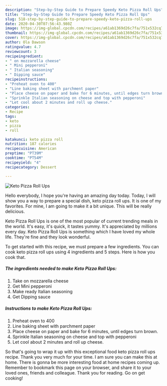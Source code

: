 ```yaml
---
description: "Step-by-Step Guide to Prepare Speedy Keto Pizza Roll Ups"
title: "Step-by-Step Guide to Prepare Speedy Keto Pizza Roll Ups"
slug: 518-step-by-step-guide-to-prepare-speedy-keto-pizza-roll-ups
date: 2020-04-30T07:56:43.980Z
image: https://img-global.cpcdn.com/recipes/a61ab1369d26c7fa/751x532cq70/keto-pizza-roll-ups-recipe-main-photo.jpg
thumbnail: https://img-global.cpcdn.com/recipes/a61ab1369d26c7fa/751x532cq70/keto-pizza-roll-ups-recipe-main-photo.jpg
cover: https://img-global.cpcdn.com/recipes/a61ab1369d26c7fa/751x532cq70/keto-pizza-roll-ups-recipe-main-photo.jpg
author: Ola Dawson
ratingvalue: 4.7
reviewcount: 3
recipeingredient:
- " on mozzarella cheese"
- " Mini pepperoni"
- " Italian seasoning"
- " Dipping sauce"
recipeinstructions:
- "Preheat oven to 400"
- "Line baking sheet with parchment paper"
- "Place cheese on paper and bake for 6 minutes, until edges turn brown."
- "Sprinkle Italian seasoning on cheese and top with pepperoni"
- "Let cool about 2 minutes and roll up cheese."
categories:
- Recipe
tags:
- keto
- pizza
- roll

katakunci: keto pizza roll 
nutrition: 187 calories
recipecuisine: American
preptime: "PT39M"
cooktime: "PT54M"
recipeyield: "4"
recipecategory: Dessert

---
```



![Keto Pizza Roll Ups](https://img-global.cpcdn.com/recipes/a61ab1369d26c7fa/751x532cq70/keto-pizza-roll-ups-recipe-main-photo.jpg)

Hello everybody, I hope you're having an amazing day today. Today, I will show you a way to prepare a special dish, keto pizza roll ups. It is one of my favorites. For mine, I am going to make it a bit unique. This will be really delicious.



Keto Pizza Roll Ups is one of the most popular of current trending meals in the world. It's easy, it's quick, it tastes yummy. It's appreciated by millions every day. Keto Pizza Roll Ups is something which I have loved my whole life. They're fine and they look wonderful.


To get started with this recipe, we must prepare a few ingredients. You can cook keto pizza roll ups using 4 ingredients and 5 steps. Here is how you cook that.

<!--inarticleads1-->

##### The ingredients needed to make Keto Pizza Roll Ups:

1. Take  on mozzarella cheese
1. Get  Mini pepperoni
1. Make ready  Italian seasoning
1. Get  Dipping sauce




<!--inarticleads2-->

##### Instructions to make Keto Pizza Roll Ups:

1. Preheat oven to 400
1. Line baking sheet with parchment paper
1. Place cheese on paper and bake for 6 minutes, until edges turn brown.
1. Sprinkle Italian seasoning on cheese and top with pepperoni
1. Let cool about 2 minutes and roll up cheese.




So that's going to wrap it up with this exceptional food keto pizza roll ups recipe. Thank you very much for your time. I am sure you can make this at home. There is gonna be more interesting food at home recipes coming up. Remember to bookmark this page on your browser, and share it to your loved ones, friends and colleague. Thank you for reading. Go on get cooking!
